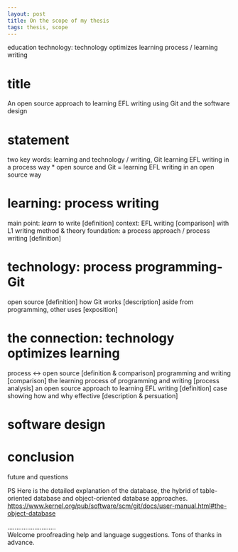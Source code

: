 ```yaml
---
layout: post
title: On the scope of my thesis
tags: thesis, scope
---
```


education technology: technology optimizes learning process / learning writing 

# title
An open source approach to learning EFL writing using Git and the software design

# statement
two key words: learning and technology / writing, Git 
learning EFL writing in a process way * open source and Git = learning EFL writing in an open source way 

# learning: process writing
main point: *learn* to write [definition]
context: EFL writing [comparison] with L1 writing
method & theory foundation: a process approach / process writing [definition]

# technology: process programming-Git
open source [definition]
how Git works [description]
aside from programming, other uses [exposition]

# the connection: technology optimizes learning
process <-> open source [definition & comparison]
programming and writing [comparison]
the learning process of programming and writing [process analysis]
an open source approach to learning EFL writing [definition]
case showing how and why effective [description & persuation]

# software design


# conclusion
future and questions

PS
Here is the detailed explanation of the database, the hybrid of table-oriented
database and object-oriented database approaches.
https://www.kernel.org/pub/software/scm/git/docs/user-manual.html#the-object-database

...........................     
Welcome proofreading help and language suggestions. Tons of thanks in advance.

